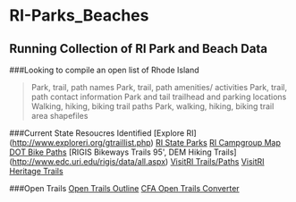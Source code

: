 <h1> RI-Parks_Beaches </h1>
<h2> Running Collection of RI Park and Beach Data </h2>

###Looking to compile an open list of Rhode Island
> Park, trail, path names
> Park, trail, path amenities/ activities
> Park, trail, path contact information
> Park and tail trailhead and parking locations
> Walking, hiking, biking trail paths
> Park, walking, hiking, biking trail area shapefiles


###Current State Resoucres Identified
[Explore RI] (http://www.exploreri.org/gtraillist.php)
[RI State Parks](http://www.riparks.com/index.html)
[RI Campgroup Map](http://rhodeislandstateparks.reserveamerica.com/generateBrowseMap.do?stateCode=RI&zoom=9&map=BROWSE&long=-71.3507080078125&lat=41.644183479397455&tti=CampgroundMap)
[DOT Bike Paths](http://www.dot.ri.gov/community/bikeri/index.php)
[RIGIS Bikeways Trails 95', DEM Hiking Trails] (http://www.edc.uri.edu/rigis/data/all.aspx)
[VisitRI Trails/Paths](https://www.visitrhodeisland.com/what-to-do/parks/)
[VisitRI Heritage Trails](https://www.visitrhodeisland.com/what-to-do/heritage-trails/)

###Open Trails
[Open Trails Outline](https://www.codeforamerica.org/specifications/trails/spec.html)
[CFA Open Trails Converter](http://open-trails.codeforamerica.org/)
